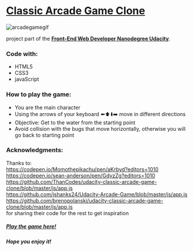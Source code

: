 # [Classic Arcade Game Clone](https://elena-in-code.github.io/classic-Arcade-game-clon/ "live sample the game")


![arcadegamegif](https://user-images.githubusercontent.com/30567608/42944415-dfce0f4e-8b65-11e8-84ce-b4c978e88e76.gif "gif of the game")

project part of the [**Front-End Web Developer Nanodegree Udacity**](https://eu.udacity.com/course/front-end-web-developer-nanodegree--nd001).

### Code with: 

+ HTML5
+ CSS3
+ javaScript

### How to play the game:

+ You are the main character
+ Using the arrows of your keyboard ⬅️⬆️⬇️➡️ move in different directions
+ Objective: Get to the water from the starting point
+ Avoid collision with the bugs that move horizontally, otherwise you will go back to starting point

### Acknowledgments:
Thanks to: <br/>
https://codepen.io/Momothepikachu/pen/aKrbyd?editors=1010 <br/>
https://codepen.io/sean-anderson/pen/GdyzZg?editors=1010 <br/>
https://github.com/ThanCodes/udacity-classic-arcade-game-clone/blob/master/js/app.js <br/>
https://github.com/jshanks24/Udacity-Arcade-Game/blob/master/js/app.js <br/>
https://github.com/brenopolanski/udacity-classic-arcade-game-clone/blob/master/js/app.js <br/>
for sharing their code for the rest to get inspiration <br/>

##### [Play the game here!](https://elena-in-code.github.io/classic-Arcade-game-clon/ "live sample the game")

##### Hope you enjoy it!

